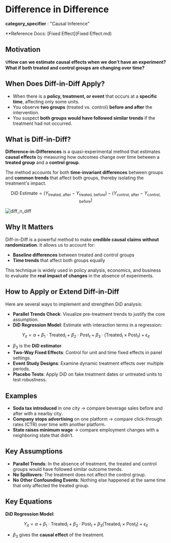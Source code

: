 # Difference in Difference

**category_specifier** : "Causal Inference"

**Reference Docs: [Fixed Effect](Fixed Effect.md)

## **Motivation**

**💡How can we estimate causal effects when we don’t have an experiment?**
**What if both treated and control groups are changing over time?** 

## **When Does Diff-in-Diff Apply?**

- When there is a **policy, treatment, or event** that occurs at a **specific time**, affecting only some units.
- You observe **two groups** (treated vs. control) **before and after** the intervention.
- You suspect **both groups would have followed similar trends** if the treatment had not occurred.

## **What is Diff-in-Diff?**

**Difference-in-Differences** is a quasi-experimental method that estimates **causal effects** by measuring how outcomes change over time between a **treated group** and a **control group**.

The method accounts for both **time-invariant differences** between groups and **common trends** that affect both groups, thereby isolating the treatment's impact.

$$ \text{DiD Estimate} = (Y_{\text{treated, after}} - Y_{\text{treated, before}}) - (Y_{\text{control, after}} - Y_{\text{control, before}}) $$

![diff_n_diff](../images/diff_n_diff.png)

## **Why It Matters**

Diff-in-Diff is a powerful method to make **credible causal claims without randomization**. It allows us to account for:

- **Baseline differences** between treated and control groups
- **Time trends** that affect both groups equally

This technique is widely used in policy analysis, economics, and business to evaluate the **real impact of changes** in the absence of experiments.

## **How to Apply or Extend Diff-in-Diff**

Here are several ways to implement and strengthen DiD analysis:

- **Parallel Trends Check**: Visualize pre-treatment trends to justify the core assumption.
- **DiD Regression Model**: Estimate with interaction terms in a regression:

$$ Y_{it} = \alpha + \beta_1 \cdot \text{Treated}_i + \beta_2 \cdot \text{Post}_t + \beta_3 \cdot (\text{Treated}_i \times \text{Post}_t) + \epsilon_{it} $$

- $\beta_3$  is the **DiD estimator**
- **Two-Way Fixed Effects**: Control for unit and time fixed effects in panel settings.
- **Event Study Designs**: Examine dynamic treatment effects over multiple periods.
- **Placebo Tests**: Apply DiD on fake treatment dates or untreated units to test robustness.

## **Examples**

- **Soda tax introduced** in one city → compare beverage sales before and after with a nearby city.
- **Company stops advertising** on one platform → compare click-through rates (CTR) over time with another platform.
- **State raises minimum wage** → compare employment changes with a neighboring state that didn’t.

## **Key Assumptions**

- **Parallel Trends**: In the absence of treatment, the treated and control groups would have followed similar outcome trends.
- **No Spillovers**: The treatment does not affect the control group.
- **No Other Confounding Events**: Nothing else happened at the same time that only affected the treated group.

## **Key Equations**

**DiD Regression Model**:

$$ Y_{it} = \alpha + \beta_1 \cdot \text{Treated}_i + \beta_2 \cdot \text{Post}_t + \beta_3 (\text{Treated}_i \times \text{Post}_t) + \epsilon_{it} $$

- $\beta_3$ gives the **causal effect** of the treatment.
